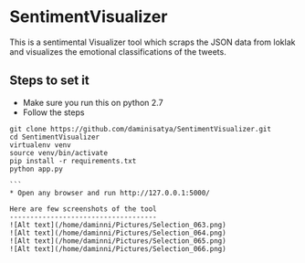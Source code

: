 # SentimentVisualizer

This is a sentimental Visualizer tool which scraps the JSON data from loklak and visualizes the emotional classifications of the tweets.


Steps to set it 
---------------
* Make sure you run this on python 2.7
* Follow the steps

````
git clone https://github.com/daminisatya/SentimentVisualizer.git
cd SentimentVisualizer
virtualenv venv
source venv/bin/activate
pip install -r requirements.txt
python app.py

```
* Open any browser and run http://127.0.0.1:5000/

Here are few screenshots of the tool 
------------------------------------
![Alt text](/home/daminni/Pictures/Selection_063.png)
![Alt text](/home/daminni/Pictures/Selection_064.png)
![Alt text](/home/daminni/Pictures/Selection_065.png)
![Alt text](/home/daminni/Pictures/Selection_066.png)
